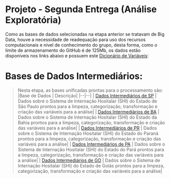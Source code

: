 # Projeto - Segunda Entrega (Análise Exploratória)

Como as bases de dados selecionadas na etapa anterior se tratavam de Big Data, houve a necessidade de readequação para uso dos recursos computacionais e nível de conhecimento do grupo, desta forma, como o limite de armazenamento do GitHub é de 125Mb, os dados estão disponíveis nos links abaixo e possuem este [Dicionário de Variáveis](https://github.com/grnbatera/Data4health/blob/main/assets/Dicion%C3%A1rio%20de%20Vari%C3%A1veis.csv): 

# Bases de Dados Intermediários:
> Nesta etapa, as bases unificadas prontas para o processamento são:
> |Base de Dados  | Descrição|
> |--|--|
> | [Dados Intermediários de SP](https://drive.google.com/file/d/12itifDFEuwrKdrrc20eSw7tJKyTuY88X/view?usp=sharing) |  Dados sobre o Sistema de Internação Hositalar (SHI) do Estado de São Paulo prontos para a limpeza, categorização, transformação e criação das variáveis para a análise|
> | [Dados Intermediários de BA](https://drive.google.com/file/d/1tx0J9RSm3U0tfFeiSVdpTW2C9duK3wB2/view?usp=sharing) |  Dados sobre o Sistema de Internação Hositalar (SHI) do Estado da Bahia prontos para a limpeza, categorização, transformação e criação das variáveis para a análise|
> | [Dados Intermediários de PR](https://drive.google.com/file/d/1Fmsoqlhvw873n7XcdOKisk1k24FCMfpI/view?usp=sharing) |  Dados sobre o Sistema de Internação Hositalar (SHI) do Estado do Paraná prontos para a limpeza, categorização, transformação e criação das variáveis para a análise|
> | [Dados Intermediários de PA](https://drive.google.com/file/d/1q1UitWVVzPCPI-nv-ElSPSi4Ny7SR1aR/view?usp=sharing) |  Dados sobre o Sistema de Internação Hositalar (SHI) do Estado do Pará prontos para a limpeza, categorização, transformação e criação das variáveis para a análise|
> | [Dados Intermediários de GO](https://drive.google.com/file/d/1dHD5IEemZ_Dd8kysf9j1jHPKZJG-38vC/view?usp=sharing) |  Dados sobre o Sistema de Internação Hositalar (SHI) do Estado de Goiás prontos para a limpeza, categorização, transformação e criação das variáveis para a análise|
